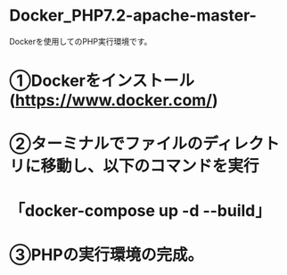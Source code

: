 # Docker_PHP7.2-apache-master-
Dockerを使用してのPHP実行環境です。

# ①Dockerをインストール(https://www.docker.com/) 
# ②ターミナルでファイルのディレクトリに移動し、以下のコマンドを実行
# 「docker-compose up -d --build」 
# ③PHPの実行環境の完成。
